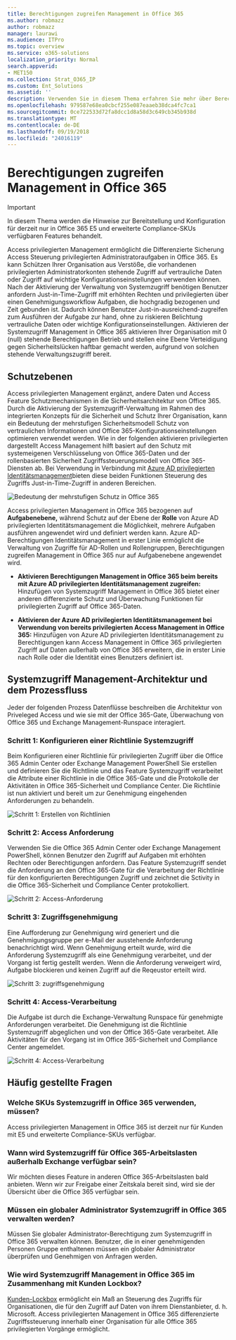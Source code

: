 ```yaml
---
title: Berechtigungen zugreifen Management in Office 365
ms.author: robmazz
author: robmazz
manager: laurawi
ms.audience: ITPro
ms.topic: overview
ms.service: o365-solutions
localization_priority: Normal
search.appverid:
- MET150
ms.collection: Strat_O365_IP
ms.custom: Ent_Solutions
ms.assetid: ''
description: Verwenden Sie in diesem Thema erfahren Sie mehr über Berechtigungen Zugriff auf Management in Office 365
ms.openlocfilehash: 979587e68ea0cbcf255e087eaaeb38dca4fc7ca1
ms.sourcegitcommit: 0ce722533d72fa8dcc1d8a58d3c649cb345b938d
ms.translationtype: MT
ms.contentlocale: de-DE
ms.lasthandoff: 09/19/2018
ms.locfileid: "24016119"
---
```

# <a name="privileged-access-management-in-office-365"></a>Berechtigungen zugreifen Management in Office 365

> [!IMPORTANT]
> In diesem Thema werden die Hinweise zur Bereitstellung und Konfiguration für derzeit nur in Office 365 E5 und erweiterte Compliance-SKUs verfügbaren Features behandelt.

Access privilegierten Management ermöglicht die Differenzierte Sicherung Access Steuerung privilegierten Administratoraufgaben in Office 365.  Es kann Schützen Ihrer Organisation aus Verstöße, die vorhandenen privilegierten Administratorkonten stehende Zugriff auf vertrauliche Daten oder Zugriff auf wichtige Konfigurationseinstellungen verwenden können. Nach der Aktivierung der Verwaltung von Systemzugriff benötigen Benutzer anfordern Just-in-Time-Zugriff mit erhöhten Rechten und privilegierten über einen Genehmigungsworkflow Aufgaben, die hochgradig bezogenen und Zeit gebunden ist. Dadurch können Benutzer Just-in-ausreichend-zugreifen zum Ausführen der Aufgabe zur hand, ohne zu riskieren Belichtung vertrauliche Daten oder wichtige Konfigurationseinstellungen. Aktivieren der Systemzugriff Management in Office 365 aktivieren Ihrer Organisation mit 0 (null) stehende Berechtigungen Betrieb und stellen eine Ebene Verteidigung gegen Sicherheitslücken haftbar gemacht werden, aufgrund von solchen stehende Verwaltungszugriff bereit. 

## <a name="layers-of-protection"></a>Schutzebenen

Access privilegierten Management ergänzt, andere Daten und Access Feature Schutzmechanismen in die Sicherheitsarchitektur von Office 365. Durch die Aktivierung der Systemzugriff-Verwaltung im Rahmen des integrierten Konzepts für die Sicherheit und Schutz Ihrer Organisation, kann ein Bedeutung der mehrstufigen Sicherheitsmodell Schutz von vertraulichen Informationen und Office 365-Konfigurationseinstellungen optimieren verwendet werden. Wie in der folgenden aktivieren privilegierten dargestellt Access Management hilft basiert auf den Schutz mit systemeigenen Verschlüsselung von Office 365-Daten und der rollenbasierten Sicherheit Zugriffssteuerungsmodell von Office 365-Diensten ab. Bei Verwendung in Verbindung mit [Azure AD privilegierten Identitätsmanagement](https://docs.microsoft.com/azure/active-directory/active-directory-privileged-identity-management-configure)bieten diese beiden Funktionen Steuerung des Zugriffs Just-in-Time-Zugriff in anderen Bereichen.

![Bedeutung der mehrstufigen Schutz in Office 365](media/pam-layered-protection.jpg)

Access privilegierten Management in Office 365 bezogenen auf **Aufgabenebene,** während Schutz auf der Ebene der **Rolle** von Azure AD privilegierten Identitätsmanagement die Möglichkeit, mehrere Aufgaben ausführen angewendet wird und definiert werden kann.  Azure AD-Berechtigungen Identitätsmanagement in erster Linie ermöglicht die Verwaltung von Zugriffe für AD-Rollen und Rollengruppen, Berechtigungen zugreifen Management in Office 365 nur auf Aufgabenebene angewendet wird.

- **Aktivieren Berechtigungen Management in Office 365 beim bereits mit Azure AD privilegierten Identitätsmanagement zugreifen:** Hinzufügen von Systemzugriff Management in Office 365 bietet einer anderen differenzierte Schutz und Überwachung Funktionen für privilegierten Zugriff auf Office 365-Daten.

- **Aktivieren der Azure AD privilegierten Identitätsmanagement bei Verwendung von bereits privilegierten Access Management in Office 365:**  Hinzufügen von Azure AD privilegierten Identitätsmanagement zu Berechtigungen kann Access Management in Office 365 privilegierten Zugriff auf Daten außerhalb von Office 365 erweitern, die in erster Linie nach Rolle oder die Identität eines Benutzers definiert ist.  

## <a name="privileged-access-management-architecture-and-process-flow"></a>Systemzugriff Management-Architektur und dem Prozessfluss

Jeder der folgenden Prozess Datenflüsse beschreiben die Architektur von Priveleged Access und wie sie mit der Office 365-Gate, Überwachung von Office 365 und Exchange Management-Runspace interagiert.

### <a name="step-1-configuring-a-privileged-access-policy"></a>Schritt 1: Konfigurieren einer Richtlinie Systemzugriff

Beim Konfigurieren einer Richtlinie für privilegierten Zugriff über die Office 365 Admin Center oder Exchange Management PowerShell Sie erstellen und definieren Sie die Richtlinie und das Feature Systemzugriff verarbeitet die Attribute einer Richtlinie in die Office 365-Gate und die Protokolle der Aktivitäten in Office 365-Sicherheit und Compliance Center. Die Richtlinie ist nun aktiviert und bereit um zur Genehmigung eingehenden Anforderungen zu behandeln.

![Schritt 1: Erstellen von Richtlinien](media/pam-step1-policy-creation.jpg)

### <a name="step-2-access-request"></a>Schritt 2: Access Anforderung

Verwenden Sie die Office 365 Admin Center oder Exchange Management PowerShell, können Benutzer den Zugriff auf Aufgaben mit erhöhten Rechten oder Berechtigungen anfordern. Das Feature Systemzugriff sendet die Anforderung an den Office 365-Gate für die Verarbeitung der Richtlinie für den konfigurierten Berechtigungen Zugriff und zeichnet die Sctivity in die Office 365-Sicherheit und Compliance Center protokolliert.

![Schritt 2: Access-Anforderung](media/pam-step2-access-request.jpg)

### <a name="step-3-access-approval"></a>Schritt 3: Zugriffsgenehmigung

Eine Aufforderung zur Genehmigung wird generiert und die Genehmigungsgruppe per e-Mail der ausstehende Anforderung benachrichtigt wird. Wenn Genehmigung erteilt wurde, wird die Anforderung Systemzugriff als eine Genehmigung verarbeitet, und der Vorgang ist fertig gestellt werden. Wenn die Anforderung verweigert wird, Aufgabe blockieren und keinen Zugriff auf die Reqeustor erteilt wird.

![Schritt 3: zugriffsgenehmigung](media/pam-step3-access-approval.jpg)

### <a name="step-4-access-processing"></a>Schritt 4: Access-Verarbeitung

Die Aufgabe ist durch die Exchange-Verwaltung Runspace für genehmigte Anforderungen verarbeitet. Die Genehmigung ist die Richtlinie Systemzugriff abgeglichen und von der Office 365-Gate verarbeitet. Alle Aktivitäten für den Vorgang ist im Office 365-Sicherheit und Compliance Center angemeldet.

![Schritt 4: Access-Verarbeitung](media/pam-step4-access-processing.jpg)

## <a name="frequently-asked-questions"></a>Häufig gestellte Fragen

### <a name="what-skus-do-i-need-to-use-privileged-access-in-office-365"></a>Welche SKUs Systemzugriff in Office 365 verwenden, müssen?
Access privilegierten Management in Office 365 ist derzeit nur für Kunden mit E5 und erweiterte Compliance-SKUs verfügbar.

### <a name="when-will-privileged-access-be-available-for-office-365-workloads-beyond-exchange"></a>Wann wird Systemzugriff für Office 365-Arbeitslasten außerhalb Exchange verfügbar sein?
Wir möchten dieses Feature in anderen Office 365-Arbeitslasten bald anbieten. Wenn wir zur Freigabe einer Zeitskala bereit sind, wird sie der Übersicht über die Office 365 verfügbar sein.

### <a name="do-i-need-to-be-a-global-admin-to-manage-privileged-access-in-office-365"></a>Müssen ein globaler Administrator Systemzugriff in Office 365 verwalten werden?
Müssen Sie globaler Administrator-Berechtigung zum Systemzugriff in Office 365 verwalten können. Benutzer, die in einer genehmigenden Personen Gruppe enthaltenen müssen ein globaler Administrator überprüfen und Genehmigen von Anfragen werden. 

### <a name="how-is-privileged-access-management-in-office-365-related-to-customer-lockbox"></a>Wie wird Systemzugriff Management in Office 365 im Zusammenhang mit Kunden Lockbox?
[Kunden-Lockbox](https://support.office.com/article/Office-365-Customer-Lockbox-Requests-36f9cdd1-e64c-421b-a7e4-4a54d16440a2) ermöglicht ein Maß an Steuerung des Zugriffs für Organisationen, die für den Zugriff auf Daten von ihrem Dienstanbieter, d. h. Microsoft. Access privilegierten Management in Office 365 differenzierte Zugriffssteuerung innerhalb einer Organisation für alle Office 365 privilegierten Vorgänge ermöglicht.